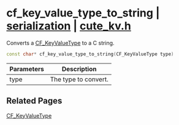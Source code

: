 # cf_key_value_type_to_string | [serialization](https://github.com/RandyGaul/cute_framework/blob/master/docs/serialization_readme.md) | [cute_kv.h](https://github.com/RandyGaul/cute_framework/blob/master/include/cute_kv.h)

Converts a [CF_KeyValueType](https://github.com/RandyGaul/cute_framework/blob/master/docs/serialization/cf_keyvaluetype.md) to a C string.

```cpp
const char* cf_key_value_type_to_string(CF_KeyValueType type)
```

Parameters | Description
--- | ---
type | The type to convert.

## Related Pages

[CF_KeyValueType](https://github.com/RandyGaul/cute_framework/blob/master/docs/serialization/cf_keyvaluetype.md)  
